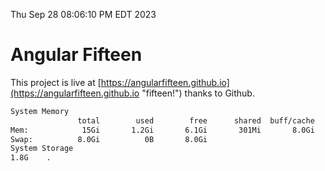 Thu Sep 28 08:06:10 PM EDT 2023

# Angular Fifteen


This project is live at [https://angularfifteen.github.io](https://angularfifteen.github.io "fifteen!") thanks to Github.

```bash
System Memory
               total        used        free      shared  buff/cache   available
Mem:            15Gi       1.2Gi       6.1Gi       301Mi       8.0Gi        13Gi
Swap:          8.0Gi          0B       8.0Gi
System Storage
1.8G	.
```
```bash
